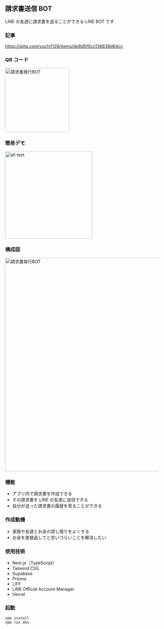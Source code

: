 ## 請求書送信 BOT

LINE の友達に請求書を送ることができる LINE BOT です

### 記事

https://qiita.com/yuchi1128/items/de8d5f0cc136838d64cc

### QR コード

<div>
    <img src="https://github.com/user-attachments/assets/61e35050-e1da-474e-95fe-f18d63cee20e" width="210px" alt="請求書発行BOT">
</div>

### 簡易デモ

<img src="Videotogif.gif" alt="alt text" width="285"/>
<!-- ![alt text](Videotogif.gif) -->

<!-- <img src="https://qiita-image-store.s3.ap-northeast-1.amazonaws.com/0/3809870/55ed8004-adb8-45f2-e1eb-128e2143cbdd.gif" width="270"> -->

### 構成図

<div>
    <img src="https://github.com/user-attachments/assets/08f5dd67-3c2a-4f6e-a352-bb9fcdd238d1" width="700px" alt="請求書発行BOT">
</div>

### 機能

- アプリ内で請求書を作成できる
- その請求書を LINE の友達に送信できる
- 自分が送った請求書の履歴を見ることができる

### 作成動機

- 家族や友達とお金の貸し借りをよくする
- お金を直接返してと言いづらいことを解消したい

### 使用技術

- Next.js（TypeScript）
- Tailwind CSS
- Supabase
- Prisma
- LIFF
- LINE Official Account Manager
- Vercel

### 起動

`npm install`  
`npm run dev`
